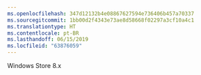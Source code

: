 ```yaml
---
ms.openlocfilehash: 347d12132b4e08867627594e736406b457a70337
ms.sourcegitcommit: 1bb00d2f4343e73ae8d58668f02297a3cf10a4c1
ms.translationtype: HT
ms.contentlocale: pt-BR
ms.lasthandoff: 06/15/2019
ms.locfileid: "63876059"
---
```

Windows Store 8.x